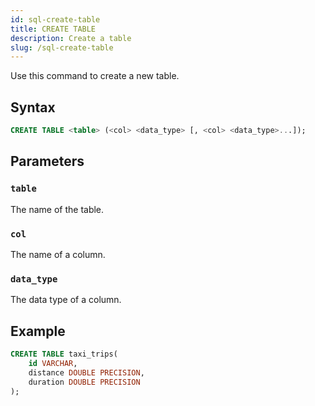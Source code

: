 ```yaml
---
id: sql-create-table
title: CREATE TABLE
description: Create a table
slug: /sql-create-table
---
```


Use this command to create a new table.

## Syntax

```sql
CREATE TABLE <table> (<col> <data_type> [, <col> <data_type>...]);
```

## Parameters

### `table`

The name of the table.

### `col`

The name of a column.

### `data_type`

The data type of a column. 

## Example
```sql
CREATE TABLE taxi_trips(
    id VARCHAR,
    distance DOUBLE PRECISION,
    duration DOUBLE PRECISION
);
```

